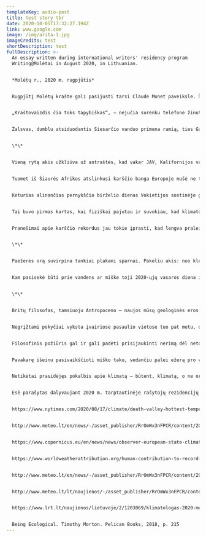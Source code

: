 ```yaml
---
templateKey: audio-post
title: test story tbr
date: 2020-10-05T17:32:27.194Z
link: www.google.com
image: /img/arita-1.jpg
imageCredits: test
shortDescription: test
fullDescription: >-
  An essay written during international writers' residency program
  Writing@Molėtai in August 2020, in Lithuanian.


  *Molėtų r., 2020 m. rugpjūtis*


  Rugpjūtį Molėtų krašte gali pasijusti tarsi Claude Monet paveiksle. Šiltą pavakarę, saulei leidžiantis, žvejų valtys ežere sudvigubėja, kaip ir miškas horizonte, juodalksniais apaugusi nedidelė sala, vėjo šiūruojami nendrynai ir tingiai tarp jų šmirinėjančios antys. Visiškai užsimiršti neleidžia tik kitapus krante vis ritmingai sudunksintis greitkelis, gretimoje sodyboje amsintis šuva ar perpildytos nuotekų duobės išsiurbti atvažiavęs cisternos operatorius.


  „Kraštovaizdis čia toks tapybiškas“, ­­– nejučia surenku telefone žinutę draugui, nors žinau, kad gamta jo, miesto vaiko, nelabai jaudina – puikiausiai jaučiasi troškiuose urbanistiniuose peizažuose, kurie man vis dažniau kelia įtampą ir nerimą.


  Žalsvas, dumblu atsiduodantis Siesarčio vanduo primena ramią, ties Gargždais sulėtėjančią Miniją, prie kurios užaugau. Ten, ant upės kranto, prieš dvidešimt metų gulint aukštoje žolėje vidurvasarį dangus atrodydavo toks pat aukštas, krūmynai irgi svirpdavo, bimbdavo ir šnarėdavo, tik grįžus namo nereikėdavo baimingai ieškoti kojomis ropinėjančių erkių. Nei apie erkinį encefalitą, nei apie klimato kaitą anuomet niekas garsiai nekalbėjo.


  \*\*


  Vieną rytą akis užkliūva už antraštės, kad vakar JAV, Kalifornijos valstijoje, Mirties slėnio nacionaliniame parke (angl. Death Valley National Park) termometras rodė 54,4°C. Jei klimatologai patvirtins, tai bus aukščiausia „patikimai užfiksuota“ temperatūra Žemėje1. Žiūriu į tuos skaičius ir mintimis grįžtu į pernai metų birželį Berlyne, kai vos virš horizonto pakilusi saulė jau svilindavo, o dieną oro temperatūrai perkopus 38 °C kaitra imdavo kelti paniką.


  Tuomet iš Šiaurės Afrikos atslinkusi karščio banga Europoje mušė ne tik birželio, bet ir visų laikų aukščiausios temperatūros rekordus. Lietuvoje oras sušilo iki 35,7°C2, Vokietijoje įkaito iki 39,6°C, Ispanijoje perkopė 40°C, o Prancūzijoje užfiksuota istorinė 46°C kaitra3. Lyg to būtų maža, tarnybos perspėjo žmones nebūti tiesioginiuose saulės spinduliuose dėl pavojingai aukšto UV indekso.


  Keturias alinančias pernykščio birželio dienas Vokietijos sostinėje gyvenau nedideliame bute, viršutiniame namo aukšte, kur be kondicionieriaus sunku išbūti, nebent kas pusvalandį lįstum po vėsiu dušu. Todėl kaip ir kiti berlyniečiai leidau laiką tįsodama ant žolės ūksminguose parkuose arba lėtai slampinėdama gatvėmis didžiulių liepų pavėsyje. Nors miestas buvo pilnas žmonių – iki pusės išsirengusių bėgikų ir su vaikais vėžimėliuose saulėje vaikštinėjančių mamų – manęs neapleido mintys apie Sacharos saulę-žudikę ir košmarišką netolimą ateitį, kai tokios karščio bangos taps kasdienybe. Mokslininkai skaičiuoja, kad dabar jos dešimt kartų dažnesnės nei prieš šimtmetį ir dėl žmogaus sukeltos klimato kaitos vis dažnės ir intensyvės4. Turbūt ir mums, šiauriečiams, senatvėje realu mirti ne nuo ko kito, bet nuo karščio bangos? Kiek padėtų ventiliatorius? Ar jau galvoti apie oro kondicionierių? Niekaip negalėjau susikaupti skaityti. Apsunkusią galvą bandžiau vėsinti iš gertuvės sudrėkintu rankšluosčiu ir keliskart ėjau po vandens čiurkšle iš dramblio formos fontano parke, kur tą birželio popietę gaivinosi ne tik vaikai.


  Tai buvo pirmas kartas, kai fiziškai pajutau ir suvokiau, kad klimato kaita ne tik reali, bet jau ir tapusi mano gyvenimo dalimi.


  Pranešimai apie karščio rekordus jau tokie įprasti, kad lengva praleisti pro ausis kaip eilinę orų prognozę. Ir tie rekordai trumpalaikiai – regis, kiekvieni metai pranoksta prieš tai buvusius. Minėtas rekordinis 2019-ųjų birželis Lietuvoje buvo karščiausias nuo stebėjimų pradžios5. Bet šių, 2020-ųjų, birželis vėl buvo šilčiausias metų mėnuo6. Vilniaus universiteto klimatologas Justinas Kilpys pastebi, kad per 60 metų paskutinę birželio dekadą dar niekada nebuvo taip karšta ir mano, kad šie metai gali būti šilčiausi Lietuvos istorijoje7. Bet ką tai man reiškia ryt, poryt, po mėnesio, po metų, po dešimtmečio?


  \*\*


  Paežerės orą suvirpina tankiai plakami sparnai. Pakeliu akis: nuo klevo į mane žiūri nedidelis paukštis melsva nugara ir šviesiu pilvu. Pasukioja galvą, akimirką sustingsta ir nuropoja kamienu aukštyn. Čia, Rytų Lietuvoje, dabar rugpjūtis. Vakar buvo apie 30°C šilumos.


  Kam pasisekė būti prie vandens ar miške toji 2020-ųjų vasaros diena įsimins kaip maloniai šilta. Ežerų krašte apsistojusiai vasarotojai iš miesto su linine suknele, plačiabryle skrybėle ir gera knyga akivaizdžių ekologinės katastrofos ženklų pro saulės akinius nematyti. Kol kas prisitaikyti nesunku. Iš čiaupo bėga šaltas geriamas vanduo. Klevų pavėsyje nekaršta. Ežero vanduo maloniai gaivina. Jis atrodo skaidrus ir pilnas žuvų, žuvautojų bei paukščių. Sodas kvepia alyviniais obuoliais. Pakrantės pušynuose, jei nekreipsime dėmesio į tualetinio popieriaus skiautėmis nužymėtas neformalias poilsiautojų išvietes, sklando ant laužo kepamos mėsos kvapas, dar galima prisiskinti saują mėlynių. Sutemus rugpjūčio danguje išryškėja Paukščių takas ir lyja perseidais. Jei ne pandemija, dėl kurios parduotuvėje tenka slėptis po veido kauke, atrodytų, kad žmonių gyvenimas teka įprasta vaga. Tik vakaro žiniose šmėsteli pranešimas apie stichinę sausrą ir nusekusius Nemuną, Nerį bei kitas upes.


  \*\*


  Britų filosofas, tamsiuoju Antropoceno – naujos mūsų geologinės eros – pranašu vadinamas Timothy Morton mano, kad ekologinės katastrofos akivaizdoje pajausti ryšį su supančia aplinka yra ne be galo sunku, o pernelyg lengva. „Kvėpuoji, tavo žarnyno bakterijos sau murma, fone patyliukais skleidžiasi evoliucija. Kažkur pragysta paukštis, virš galvos praplaukia debesys“, ­­– rašo jis8. T. Morton įsitikinęs, kad atpažinti katastrofą tuomet, kai ji jau vyksta, gali būti kartu ir sudėtinga, ir skausminga. Tą būseną filosofas prilygina bandymui išvengti susidūrimo su atvažiuojančiu automobiliu tą pat akimirką, kai susidūrimas jau vyksta. Todėl dauguma mūsų to arba nepastebi, arba sąmoningai renkasi ignoruoti. Jo įsitikinimu, dabartinė ekologinė krizė prasidėjo dar tada, kai žmogus ėmė dirbti žemę, maždaug prieš 12 tūkstančių metų, o pastaraisiais dešimtmečiais tik gilėja.


  Negrįžtami pokyčiai vyksta įvairiose pasaulio vietose tuo pat metu, daugumos jų nepamatysime tiesiog pažvelgę pro langą. O kai pamatysime, bus jau per vėlu kažką pakeisti. Arkties ledynų neužšaldysi. Kylančios jūros nepastumsi. Iš išsekusio šulinio nepasemsi. Realybė tokia, kad norint suvaldyti tą krizę, būtina keisti šiltnamio dujomis besispjaudančią sistemą globaliai, greitai ir iš esmės. Tačiau judame priešinga linkme. Todėl T.Morton siūlo, užuot pasidavus panikai dėl besikeičiančio klimato, nykstančios biologinės įvairovės ir iš dangaus krintančio mikroplastiku praturtinto lietaus, susitaikyti su tuo, kad pasaulio pabaiga jau atėjo. Jau gyvename klimato kaitos, arba – kaip jis siūlo vadinti – šeštojo masinio rūšių išnykimo laikais.


  Filosofinis požiūris gal ir gali padėti prisijaukinti nerimą dėl netolimos katastrofiškos ateities. Bet geriau pagalvojus, savo lietuviškoje aplinkoje pažįstu labai nedaug žmonių, kurie panikuoja arba bent jau rimtai nerimauja. Dar mažiau ką nors sąmoningai dėl to daro. Iškišusi galvą iš specifinio informacinio burbulo (kur dominuoja mokslininkai ir akademikai, nevyriausybinių organizacijų aktyvistai, tvaraus gyvenimo būdo ar su juo siejamo smulkiojo verslo atstovai, augalinės mitybos ir gyvūnų teisių pionieriai, žaliosios politikos entuziastai, taip pat įvairūs oportunistai) apie didžiausią krizę žmonijos istorijoje Lietuvoje išgirstu tik probėgšmais ir gana abstrakčiai. Išimtis nebent ta pati saujelė klimato mokslininkų, kurie, kaip ir prieš dvidešimt metų, ramiu, net kiek atsainiu tonu kalba šiaip jau gana baisius dalykus – kad jau mūsų laikais vis dažnės ekstremalių orų reiškiniai, daugės lietingų ir sausringų periodų, vabzdžių platinamų ligų, o klimatas taps vis mažiau tinkamas išgyventi mums ir kitoms planetos būtybėms. Bet kas tai girdėdamas suklūsta ir rimtai susimąsto? Kas pastebi katastrofiškus pokyčius, pažvelgę pro langą ar traukdami iš biuro spintos ventiliatorių kaitrų birželio rytą?


  Pavakarę išeinu pasivaikščioti miško taku, vedančiu palei ežerą pro vaizdingas maudykles ir neišvaizdžias stovyklavietes, kurios baigiantis vasarai kasdien vis labiau primena liūdnus plastiko, greito maisto ir nušiurusių lauko baldų monumentus mūsų trumparegystei. Ką tik nulijo, oras minkštas, nors truputį žvarbus, miškas kvepia grybais ir rudeniu, skersai taką perbėga pasibaidžiusi kurapka, tolumoje vandeny švilpčioja krago jaunikliai. Viena stovyklavietė išsiskiria iš kitų – palei ežerą įrengtos didelės palapinės kaip pereinami kambariai, šalimais sustatyti automobiliai apsaugoti surenkamomis stoginėmis. Tarp statinių išnyra guvus pusamžis vyras ir pasiteirauja, ar šiaip sau vaikščioju? „O kaip gi kitaip?“ – atitariu, tuoj pat pagirdama gaivų orą, gražius vaizdus ir perklausiu, ar ne per šalta stovyklauti, kai jau pakvipo rudeniu? „Mes užsigrūdinę, maudomės ežere nuo gegužės iki spalio, ir taip jau 40 metų. Tik šiemet gegužės 12-tą užsnigo“, – vienu atsikvėpimu pažeria statistikos ir įdomybių. Iš palapinės pasisveikinti išlenda ilgamečio stovyklautojo partnerė, draugiškai nusišypso. „Šiemet ežeras labai nusekęs, kaip ir pernai. Miške sausa, voveraitės visai sudžiūvusios“, – parodo suspaustą sprindį. „Ką darysi, juk kaip ir patys kalti…?“ – nelabai subtiliai apibendrinu ir jau sukuosi eiti, kol nesutemo. Mano nuostabai, pašnekovas pritariamai linkteli: „Na taip, be abejo, kad patys…“


  Netikėtai prasidėjęs pokalbis apie klimatą – būtent, klimatą, o ne orus – nutrūksta. Nors būtų smalsu pasikalbėti daugiau. Turiu prisipažinti, kad nesu tam pasiruošusi. Ką sakyčiau, jei paaiškėtų, kad pašnekovas visgi „netiki“ klimato kaita arba jei imtų vardyti natūralius veiksnius, pavyzdžiui, saulės spinduliuotės intensyvumą, ir galiausiai paklaustų, ar žinau, kodėl išnyko dinozaurai? Jau esu buvusi tokiose situacijose ir vis dar nemoku iš jų lengvai išsisukti, nesikarščiuoti ir nepamokslauti. Nežinočiau, kaip reaguoti, jei užsimintų, kad nerimauja dėl savo vaikų ar anūkų ateities. Dar daugiau – jei prasitartų, kad išvis nebūtų turėjęs vaikų, jei būtų žinojęs, kas jų laukia? Esu girdėjusi ir tai. Tikriausiai prisipažinčiau, kad ir pati nelaukiu to laiko, kai pokalbiams su sūnėnais iliustruotų knygelių apie liūdinčią ir besišypsančią planetą nebepakaks. Kai teks pasakoti apie vis grėsmingesnius ateities orus, naujas ligas, svilinančią kaitrą išbetonuotuose miestuose, vandenynus be žuvų, miškus be žvėrių ir sužvėrėjusius žmones. Ir kad tai bus nelabai tolimais laikais, gal net jiems sulaukus mano metų. Bijau prisipažinti, kad dažniausiai baisu net pagalvoti apie tai. Dažniausiai su tomis mintimis jaučiuosi gana vieniša. Bet gal, jei išdrįsčiau tą pokalbį tęsti, paaiškėtų, kad mūsų yra daugiau?


  Esė parašytas dalyvaujant 2020 m. tarptautinėje rašytojų rezidencijų programoje „Parašyta Molėtų krašte“. Projektą įgyvendina Molėtų rajono savivaldybės viešoji biblioteka. Projektą remia Lietuvos Kultūros taryba.


  https://www.nytimes.com/2020/08/17/climate/death-valley-hottest-temperature-on-earth.html


  http://www.meteo.lt/en/news/-/asset_publisher/RrOmWx3nFPCR/content/2019-07-02-rekordiskai-karstas-2019-metu-birzel-1


  https://www.copernicus.eu/en/news/news/observer-european-state-climate-2019-year-weather-context-climate-change


  https://www.worldweatherattribution.org/human-contribution-to-record-breaking-june-2019-heatwave-in-france/


  http://www.meteo.lt/en/news/-/asset_publisher/RrOmWx3nFPCR/content/2019-07-02-rekordiskai-karstas-2019-metu-birzel-1


  http://www.meteo.lt/lt/naujienos/-/asset_publisher/RrOmWx3nFPCR/content/2020-09-04-i-trumpa-vasaros-apzvalga-silciausias-buvo-birzelis


  https://www.lrt.lt/naujienos/lietuvoje/2/1203069/klimatologas-2020-metai-gali-tapti-silciausiais-metais-lietuvos-istorijoje


  Being Ecological. Timothy Morton. Pelican Books, 2018, p. 215
---
```

